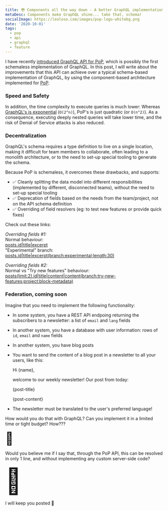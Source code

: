 ```yaml
---
title: 😎 Components all the way down - A better GraphQL implementation!
metaDesc: Components make GraphQL shine... take that, schema!
socialImage: https://leoloso.com/images/pop-logo-whitebg.png
date: '2020-10-01'
tags:
  - pop
  - api
  - graphql
  - feature
---
```


I have recently [introduced GraphQL API for PoP](/posts/intro-to-schemaless-graphql-api-for-pop/), which is possibly the first schemaless implementation of GraphQL. In this post, I will write about the improvements that this API can achieve over a typical schema-based implementation of GraphQL, by using the component-based architecture implemented for [PoP](https://github.com/leoloso/PoP).

### Speed and Safety

In addition, the time complexity to execute queries is much lower: Whereas [GraphQL's is exponential](https://blog.acolyer.org/2018/05/21/semantics-and-complexity-of-graphql/) (`O(2^n)`), PoP's is just quadratic (or `O(n^2)`). As a consequence, executing deeply nested queries will take lower time, and the risk of Denial of Service attacks is also reduced.

### Decentralization

GraphQL's schema requires a type definition to live on a single location, making it difficult for team members to collaborate, often leading to a monolith architecture, or to the need to set-up special tooling to generate the schema. 

Because PoP is schemaless, it overcomes these drawbacks, and supports:

- ✅ Cleanly splitting the data model into different responsibilities (implemented by different, disconnected teams), without the need to set-up special tooling
- ✅ Deprecation of fields based on the needs from the team/project, not on the API schema definition
- ✅ Overriding of field resolvers (eg: to test new features or provide quick fixes)

Check out these links:

_Overriding fields #1:_<br/>
Normal behaviour:<br/>
[posts.id|title|excerpt](https://nextapi.getpop.org/api/graphql/?fields=posts.id|title|excerpt)<br/>
"Experimental" branch:<br/>
[posts.id|title|excerpt(branch:experimental;length:30)](https://nextapi.getpop.org/api/graphql/?fields=posts.id|title|excerpt(branch:experimental;length:30))

_Overriding fields #2:_<br/>
Normal vs "Try new features" behaviour:<br/>
[posts(limit:2).id|title|content|content(branch:try-new-features;project:block-metadata)](https://nextapi.getpop.org/api/graphql/?fields=posts(limit:2).id|title|content|content(branch:try-new-features;project:block-metadata))

### Federation, coming soon

Imagine that you need to implement the following functionality:

- In some system, you have a REST API endpoing returning the subscribers to a newsletter: a list of `email` and `lang` fields
- In another system, you have a database with user information: rows of `id`, `email` and `name` fields
- In another system, you have blog posts
- You want to send the content of a blog post in a newsletter to all your users, like this:


    Hi {name},
    
    welcome to our weekly newsletter! Our post from today:
    
    {post-title}
    
    {post-content}

- The newsletter must be translated to the user's preferred language!

How would you do that with GraphQL? Can you implement it in a limited time or tight budget? How???

<span style="font-size: 40px;">🤔</span>

Would you believe me if I say that, through the PoP API, this can be resolved in only 1 line, and without implementing any custom server-side code?

<span style="font-size: 80px;">🤔</span>

<!--
Oh yes! Coming soon: PoP will soon feature a mechanism to resolve complex queries without server-side coding, purely based on composing operations indicated through the query.
-->

I will keep you posted 🤔

